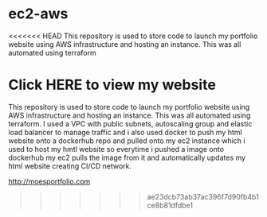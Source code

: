 # ec2-aws
<<<<<<< HEAD
This repository is used to store code to launch my portfolio website using AWS infrastructure and hosting an instance. This was all automated using terraform

Click **HERE** to view my website
=======
This repository is used to store code to launch my portfolio website using AWS infrastructure and hosting an instance. This was all automated using terraform. 
I used a VPC with public subnets, autoscaling group and elastic load balancer to manage traffic and i also used docker to push my html website onto a dockerhub repo and pulled onto my ec2 instance which i used to host my hmtl website so everytime i pushed a image onto dockerhub my ec2 pulls the image from it and automatically updates my html website creating CI/CD network.



http://moesportfolio.com
>>>>>>> ae23dcb73ab37ac396f7d90fb4b1ce8b81dfdbe1

